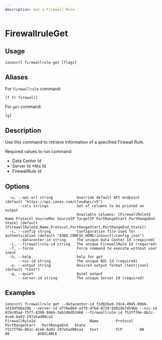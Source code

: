 ```yaml
---
description: Get a Firewall Rule
---
```


# FirewallruleGet

## Usage

```text
ionosctl firewallrule get [flags]
```

## Aliases

For `firewallrule` command:
```text
[f fr firewall]
```

For `get` command:
```text
[g]
```

## Description

Use this command to retrieve information of a specified Firewall Rule.

Required values to run command:

* Data Center Id
* Server Id
*Nic Id
* FirewallRule Id

## Options

```text
  -u, --api-url string           Override default API endpoint (default "https://api.ionos.com/cloudapi/v5")
      --cols strings             Set of columns to be printed on output 
                                 Available columns: [FirewallRuleId Name Protocol SourceMac SourceIP TargetIP PortRangeStart PortRangeEnd State] (default [FirewallRuleId,Name,Protocol,PortRangeStart,PortRangeEnd,State])
  -c, --config string            Configuration file used for authentication (default "$XDG_CONFIG_HOME/ionosctl/config.json")
      --datacenter-id string     The unique Data Center Id (required)
  -i, --firewallrule-id string   The unique FirewallRule Id (required)
  -f, --force                    Force command to execute without user input
  -h, --help                     help for get
      --nic-id string            The unique NIC Id (required)
  -o, --output string            Desired output format [text|json] (default "text")
  -q, --quiet                    Quiet output
      --server-id string         The unique Server Id (required)
```

## Examples

```text
ionosctl firewallrule get --datacenter-id f2d82ba9-7dc4-4945-89b6-3d194f6be29b --server-id d776e064-a3f9-4fbd-8729-93818b7459bb --nic-id 029c05a4-f5f7-4398-9469-2eb3d6db3460 --firewallrule-id f537ff0e-8b2c-4ce6-8a92-297a5ad08ca1 
FirewallRuleId                         Name        Protocol   PortRangeStart   PortRangeEnd   State
f537ff0e-8b2c-4ce6-8a92-297a5ad08ca1   test        TCP        80               80             AVAILABLE
```

